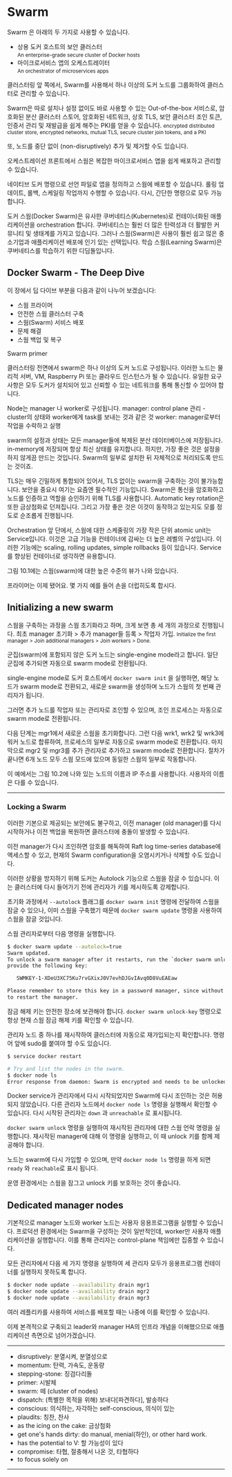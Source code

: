 # Swarm

Swarm 은 아래의 두 가지로 사용할 수 있습니다.

- 상용 도커 호스트의 보안 클러스터 <br/><small>An enterprise-grade secure cluster of Docker hosts</small>
- 마이크로서비스 앱의 오케스트레이터 <br/><small>An orchestrator of microservices apps</small>


클러스터링 앞 쪽에서, Swarm를 사용해서 하나 이상의 도커 노드를 그룹화하여 클러스터로 관리할 수 있습니다.

Swarm은 따로 설치나 설정 없이도 바로 사용할 수 있는 Out-of-the-box 서비스로,
암호화된 분산 클러스터 스토어, 암호화된 네트워크, 상호 TLS, 보안 클러스터 조인 토큰, 인증서 관리 및 재발급을 쉽게 해주는 PKI를 얻을 수 있습니다.
<small>encrypted distributed cluster store, encrypted networks, mutual TLS, secure cluster join tokens, and a PKI</small>

또, 노드를 중단 없이 (non-disruptively) 추가 및 제거할 수도 있습니다.

오케스트레이션 프론트에서 스웜은 복잡한 마이크로서비스 앱을 쉽게 배포하고 관리할 수 있습니다.

네이티브 도커 명령으로 선언 파일로 앱을 정의하고 스웜에 배포할 수 있습니다.
롤링 업데이트, 롤백, 스케일링 작업까지 수행할 수 있습니다.
다시, 간단한 명령으로 모두 가능합니다.

도커 스웜(Docker Swarm)은 유사한 쿠버네티스(Kubernetes)로 컨테이너화된 애플리케이션을 orchestration 합니다.
쿠버네티스는 훨씬 더 많은 탄력성과 더 활발한 커뮤니티 및 생태계를 가지고 있습니다.
그러나 스웜(Swarm)은 사용이 훨씬 쉽고 많은 중소기업과 애플리케이션 배포에 인기 있는 선택입니다. 학습 스웜(Learning Swarm)은 쿠버네티스를 학습하기 위한 디딤돌입니다.

## Docker Swarm - The Deep Dive

이 장에서 딥 다이브 부분을 다음과 같이 나누어 보겠습니다:

- 스웜 프라이머
- 안전한 스웜 클러스터 구축
- 스웜(Swarm) 서비스 배포
- 문제 해결
- 스웜 백업 및 복구


Swarm primer

클러스터링 전면에서 swarm은 하나 이상의 도커 노드로 구성됩니다.
이러한 노드는 물리적 서버, VM, Raspberry Pi 또는 클라우드 인스턴스가 될 수 있습니다.
유일한 요구 사항은 모두 도커가 설치되어 있고 신뢰할 수 있는 네트워크를 통해 통신할 수 있어야 합니다.

Node는 manager 나 worker로 구성됩니다.
manager: control plane 관리 - cluster의 상태와 worker에게 task를 보내는 것과 같은 것
worker: manager로부터 작업을 수락하고 실행

swarm의 설정과 상태는 모든 manager들에 복제된 분산 데이터베이스에 저장됩니다.
in-memory에 저장되며 항상 최신 상태를 유지합니다.
하지만, 가장 좋은 것은 설정을 하지 않게끔 만드는 것입니다.
Swarm의 일부로 설치한 뒤 자체적으로 처리되도록 만드는 것이죠.


TLS는 매우 긴밀하게 통합되어 있어서, TLS 없이는 swarm을 구축하는 것이 불가능합니다.
보안을 중요시 여기는 요즘엔 필수적인 기능입니다.
Swarm은 통신을 암호화하고 노드를 인증하고 역할을 승인하기 위해 TLS를 사용합니다.
Automatic key rotation은 또한 금상첨화로 던져집니다.
그리고 가장 좋은 것은 이것이 동작하고 있는지도 모를 정도로 순조롭게 진행됩니다.


Orchestration 앞 단에서, 스웜에 대한 스케줄링의 가장 작은 단위 atomic unit는 Service입니다.
이것은 고급 기능을 컨테이너에 감싸는 더 높은 레벨의 구성입니다.
이러한 기능에는 scaling, rolling updates, simple rollbacks 등이 있습니다.
Service를 향상된 컨테이너로 생각하면 유용합니다.

그림 10.1에는 스웜(swarm)에 대한 높은 수준의 뷰가 나와 있습니다.


프라이머는 이제 됐어요. 몇 가지 예를 들어 손을 더럽히도록 합시다.

## Initializing a new swarm

스웜을 구축하는 과정을 스웜 초기화라고 하며, 크게 보면 총 세 개의 과정으로 진행됩니다.
최초 manager 초기화 > 추가 manager들 등록 > 작업자 가입.
<small>Initialize the first manager > Join additional managers > Join workers > Done.</small>

군집(swarm)에 포함되지 않은 도커 노드는 single-engine mode라고 합니다.
일단 군집에 추가되면 자동으로 swarm mode로 전환됩니다.

single-engine mode로 도커 호스트에서 `docker swarm init` 을 실행하면,
해당 노드가 swarm mode로 전환되고,
새로운 swarm을 생성하며 노드가 스웜의 첫 번째 관리자가 됩니다.

그러면 추가 노드를 작업자 또는 관리자로 조인할 수 있으며,
조인 프로세스는 자동으로 swarm mode로 전환됩니다.

다음 단계는 mgr1에서 새로운 스웜을 초기화합니다.
그런 다음 wrk1, wrk2 및 wrk3에 워커 노드로 합류하여,
프로세스의 일부로 자동으로 swarm mode로 전환합니다.
마지막으로 mgr2 및 mgr3를 추가 관리자로 추가하고 swarm mode로 전환합니다.
절차가 끝나면 6개 노드 모두 스웜 모드에 있으며 동일한 스웜의 일부로 작동합니다.

이 예에서는 그림 10.2에 나와 있는 노드의 이름과 IP 주소를 사용합니다.
사용자의 이름은 다를 수 있습니다.


---

### Locking a Swarm

이러한 기본으로 제공되는 보안에도 불구하고,
이전 manager (old manager)를 다시 시작하거나 이전 백업을 복원하면 클러스터에 충돌이 발생할 수 있습니다.

이전 manager가 다시 조인하면 암호를 해독하여 Raft log time-series database에 액세스할 수 있고, 현재의 Swarm configuration을 오염시키거나 삭제할 수도 있습니다.

이러한 상황을 방지하기 위해 도커는 Autolock 기능으로 스웜을 잠글 수 있습니다.
이는 클러스터에 다시 들어가기 전에 관리자가 키를 제시하도록 강제합니다.

초기화 과정에서 `--autolock` 플래그를 `docker swarm init` 명령에 전달하여 스웜을 잠글 수 있으나, 이미 스웜을 구축했기 때문에 `docker swarm update` 명령을 사용하여 스웜을 잠글 것입니다.

스웜 관리자로부터 다음 명령을 실행합니다.


```bash
$ docker swarm update --autolock=true
Swarm updated.
To unlock a swarm manager after it restarts, run the `docker swarm unlock` command and 
provide the following key:

   SWMKEY-1-XDeU3XC75Ku7rvGXixJ0V7evhDJGvIAvq0D8VuEAEaw

Please remember to store this key in a password manager, since without it you will not be able
to restart the manager.
```

잠금 해제 키는 안전한 장소에 보관해야 합니다. `docker swarm unlock-key` 명령으로 항상 현재 스웜 잠금 해제 키를 확인할 수 있습니다.

관리자 노드 중 하나를 재시작하여 클러스터에 자동으로 재가입되는지 확인합니다. 명령어 앞에 sudo를 붙여야 할 수도 있습니다.

```bash
$ service docker restart

# Try and list the nodes in the swarm.
$ docker node ls
Error response from daemon: Swarm is encrypted and needs to be unlocked before it can be used.
```

Docker service가 관리자에서 다시 시작되었지만 Swarm에 다시 조인하는 것은 허용되지 않았습니다.
다른 관리자 노드에서 `docker node ls` 명령을 실행해서 확인할 수 있습니다.
다시 시작된 관리자는 `down` 과 `unreachable` 로 표시됩니다.

`docker swarm unlock` 명령을 실행하여 재시작된 관리자에 대한 스웜 언락 명령을 실행합니다. 재시작된 manager에 대해 이 명령을 실행하고, 이 때 unlock 키를 함께 제공해야 합니다.


노드는 swarm에 다시 가입할 수 있으며, 만약 `docker node ls` 명령을 하게 되면`ready` 와 `reachable`로 표시 됩니다.

운영 환경에서는 스웜을 잠그고 unlock 키를 보호하는 것이 좋습니다.

## Dedicated manager nodes
기본적으로 manager 노드와 worker 노드는 사용자 응용프로그램을 실행할 수 있습니다.
프로덕션 환경에서는 Swarm을 구성하는 것이 일반적인데, worker만 사용자 애플리케이션을 실행합니다.
이를 통해 관리자는 control-plane 책임에만 집중할 수 있습니다.

모든 관리자에서 다음 세 가지 명령을 실행하여 세 관리자 모두가 응용프로그램 컨테이너를 실행하지 못하도록 합니다.

```bash
$ docker node update --availability drain mgr1
$ docker node update --availability drain mgr2
$ docker node update --availability drain mgr3
```

여러 레플리카를 사용하여 서비스를 배포할 때는 나중에 이를 확인할 수 있습니다.

이제 본격적으로 구축되고 leader와 manager HA의 인프라 개념을 이해했으므로
애플리케이션 측면으로 넘어가겠습니다.

---

- disruptively: 분열시켜, 분열성으로
- momentum: 탄력, 가속도, 운동량
- stepping-stone: 징검다리돌
- primer: 시발체
- swarm: 떼 (cluster of nodes)
- dispatch: (특별한 목적을 위해) 보내다\[파견하다\], 발송하다
- conscious: 의식하는, 자각하는 self-conscious, 의식이 있는
- plaudits: 칭찬, 찬사
- as the icing on the cake: 금상첨화
- get one's hands dirty: do manual, menial(하인), or other hard work.
- has the potential to V: 할 가능성이 있다
- compromise: 타협, 절충해서 나온 것, 타협하다
- to focus solely on

---

